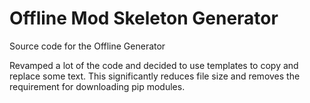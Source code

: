 # Offline Mod Skeleton Generator
Source code for the Offline Generator

Revamped a lot of the code and decided to use templates to copy and replace some text. This significantly reduces file size and removes the requirement for downloading pip modules.
